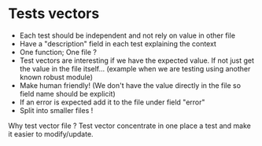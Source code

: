 # Tests vectors

* Each test should be independent and not rely on value in other file
* Have a "description" field in each test explaining the context
* One function; One file ?
* Test vectors are interesting if we have the expected value. If not just get the value in the file itself... (example when we are testing using another known robust module)
* Make human friendly! (We don't have the value directly in the file so field name should be explicit)
* If an error is expected add it to the file under field "error"
* Split into smaller files !

Why test vector file ? Test vector concentrate in one place a test and make it easier to modify/update.